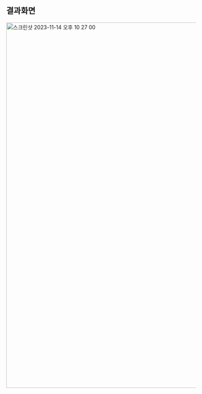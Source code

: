 ## 결과화면
<img width="972" alt="스크린샷 2023-11-14 오후 10 27 00" src="https://github.com/study-from-goorm/Project_TodoList_Seungmok/assets/103080705/8605253d-fd76-4dee-b02c-1655e7d7bd18">
